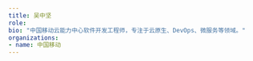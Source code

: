 ```yaml
---
title: 吴中坚
role: 
bio: "中国移动云能力中心软件开发工程师，专注于云原生、DevOps、微服务等领域。"
organizations:
- name: 中国移动
---
```



